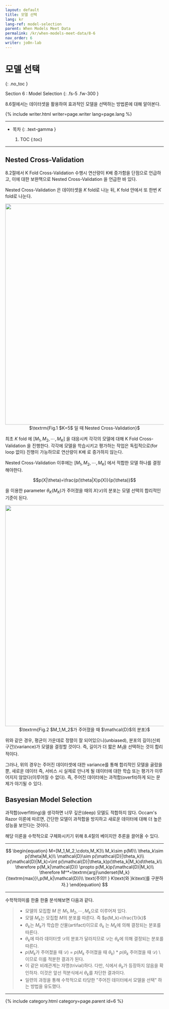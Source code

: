 ```yaml
---
layout: default
title: 모델 선택
lang: kr
lang-ref: model-selection
parent: When Models Meet Data
permalink: /kr/when-models-meet-data/8-6
nav_order: 6
writer: jo0n-lab
---
```


# 모델 선택
{: .no_toc }


Section 6 : Model Selection
{: .fs-5 .fw-300 }

8.6절에서는 데이터셋을 활용하여 효과적인 모델을 선택하는 방법론에 대해 알아본다.

{% include writer.html writer=page.writer lang=page.lang %}

---

- 목차
    {: .text-gamma }

    1. TOC
    {:toc}

---

## Nested Cross-Validation

8.2절에서 K Fold Cross-Validation 수행시 연산량이 K배 증가함을 단점으로 언급하고, 이에 대한 보완책으로 Nested Cross-Validation 을 언급한 바 있다.

Nested Cross-Validation 은 데이터셋을 $K$ fold로 나눈 뒤, $K$ fold 안에서 또 한번 $K$ fold로 나눈다. 

<div style="text-align : center;">
    <img src="{{ site.figure | absolute_url }}8.6.1.png" width="700px"/>
    <figcaption>$\textrm{Fig.1 $K=5$ 일 때 Nested Cross-Validation}$</figcaption>
</div>

최초 $K$ fold 에 $[M_1,M_2,\cdots,M_{K}]$ 을 대응시켜 각각의 모델에 대해 K Fold Cross-Validation 을 진행한다.
각각에 모델을 학습시키고 평가하는 작업은 독립적으로(for loop 없이) 진행이 가능하므로 연산량이 K배 로 증가하지 않는다.

Nested Cross-Validation 이후에는 $[M_1,M_2,\cdots,M_{K}]$ 에서 적합한 모델 하나를 결정해야한다.

$$p(X|\theta)=\frac{p(\theta|X)p(X)}{p(\theta)}$$

을 이용한 parameter $\theta_K(M_K)$가 주어졌을 때의 $X(\mathcal{D})$의 분포는 모델 선택의 합리적인 기준이 된다.

<div style="text-align : center;">
    <img src="{{ site.figure | absolute_url }}8.6.2.png" width="700px"/>
    <figcaption>$\textrm{Fig.2 $M_1,M_2$가 주어졌을 때 $\mathcal{D}$의 분포}$</figcaption>
</div>

위와 같은 경우, 평균이 가운데로 정렬이 잘 되어있으니(unbiased), 분포의 길이(신뢰구간)(variance)가 모델을 결정할 것이다.
즉, 길이가 더 짧은 $M_1$을 선택하는 것이 합리적이다.

그러나, 위의 경우는 주어진 데이터셋에 대한 variance를 통해 합리적인 모델을 골랐을 뿐, 새로운 데이터 즉, 서비스 시 실제로 만나게 될 데이터에 대한 학습 또는 평가가 이루어지지 않았다(이루어질 수 없다). 즉, 주어진 데이터에는 과적합(overfit)하게 되는 문제가 야기될 수 있다.


## Basyesian Model Selection

과적합(overfitting)을 생각하면 너무 깊은(deep) 모델도 적합하지 않다. Occam's Razor 이론에 따르면, 간단한 모델이 과적합을 방지하고 새로운 데이터에 대해 더 높은 성능을 보인다는 것이다. 

해당 이론을 수학적으로 구체화시키기 위해 8.4절의 베이지안 추론을 끌어올 수 있다.

---

$$
\begin{equation}
M=[M_1,M_2,\cdots,M_K]\\
M_k\sim p(M)\\
\theta_k\sim p(\theta|M_k)\\
\mathcal{D}\sim p(\mathcal{D}|\theta_k)\\
p(\mathcal{D}|M_k)=\int p(\mathcal{D}|\theta_k)p(\theta_k|M_k)d\theta_k\\
\therefore p(M_k|\mathcal{D}) \propto p(M_k)p(\mathcal{D}|M_k)\\
\therefore M^*=\textrm{arg}\underset{M_k}{\textrm{max}}\,p(M_k|\mathcal{D})\\
\text{주의!! } K\text{와 }k\text{를 구분하자.}
\end{equation}
$$


---
수학적의미를 한줄 한줄 분석해보면 다음과 같다.
> * 모델의 모집합 $M$ 은 $M_1,M_2,\cdots,M_k$으로 이루어져 있다.
> * 모델 $M_k$는 모집합 $M$의 분포를 따른다. 즉 $p(M_k)=\frac{1}{k}$
> * $\theta_k$는 $M_k$가 학습한 산물(artifact)이므로 $\theta_k$ 는 $M_k$에 의해 결정되는 분포를 따른다.
> * $\theta_k$에 따라 데이터셋 $\mathcal{D}$의 분포가 달라지므로 $\mathcal{D}$는 $\theta_k$에 의해 결정되는 분포를 따른다.
> * $p$($M_k$가 주어졌을 때 $\mathcal{D}$) = $p(M_k$ 주어졌을 때 $\theta_k)$ * $p(\theta_k$ 주어졌을 때 $\mathcal{D})$ \\
> 이므로 이를 적분한 결과가 된다.
> * 이 같은 비례관계는 자명(trivial)하다. 다만, 식에서 $\theta_k$가 등장하지 않음을 확인하자. 이것은 앞선 적분식에서 $\theta_k$를 차단한 결과이다.
> * 일련의 과정을 통해 수학적으로 타당한 "주어진 데이터에서 모델을 선택" 하는 방법을 유도했다.






---

{% include category.html category=page.parent id=6 %}
